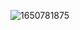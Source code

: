 ![1650781875](https://user-images.githubusercontent.com/66404645/221838385-f5d00bc6-f907-4068-a723-a31f8923a013.jpg)
